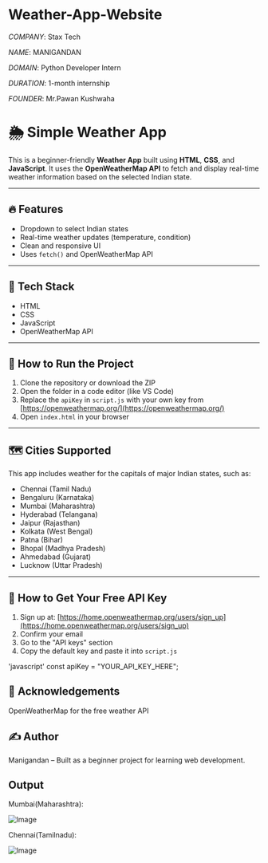 # Weather-App-Website

*COMPANY*: Stax Tech

*NAME*: MANIGANDAN

*DOMAIN*: Python Developer Intern

*DURATION*: 1-month internship

*FOUNDER*: Mr.Pawan Kushwaha 

# 🌦️ Simple Weather App

This is a beginner-friendly **Weather App** built using **HTML**, **CSS**, and **JavaScript**. It uses the **OpenWeatherMap API** to fetch and display real-time weather information based on the selected Indian state.

---

## 🔥 Features

- Dropdown to select Indian states
- Real-time weather updates (temperature, condition)
- Clean and responsive UI
- Uses `fetch()` and OpenWeatherMap API

---

## 🧰 Tech Stack

- HTML
- CSS
- JavaScript
- OpenWeatherMap API

---

## 🚀 How to Run the Project

1. Clone the repository or download the ZIP  
2. Open the folder in a code editor (like VS Code)
3. Replace the `apiKey` in `script.js` with your own key from [https://openweathermap.org/](https://openweathermap.org/)
4. Open `index.html` in your browser

---

## 🗺️ Cities Supported

This app includes weather for the capitals of major Indian states, such as:

- Chennai (Tamil Nadu)
- Bengaluru (Karnataka)
- Mumbai (Maharashtra)
- Hyderabad (Telangana)
- Jaipur (Rajasthan)
- Kolkata (West Bengal)
- Patna (Bihar)
- Bhopal (Madhya Pradesh)
- Ahmedabad (Gujarat)
- Lucknow (Uttar Pradesh)

---

## 🔑 How to Get Your Free API Key

1. Sign up at: [https://home.openweathermap.org/users/sign_up](https://home.openweathermap.org/users/sign_up)
2. Confirm your email
3. Go to the "API keys" section
4. Copy the default key and paste it into `script.js`

'javascript'
const apiKey = "YOUR_API_KEY_HERE";

## 🙌 Acknowledgements

   OpenWeatherMap for the free weather API

## ✍️ Author

   Manigandan – Built as a beginner project for learning web development.

## Output

Mumbai(Maharashtra):

![Image](https://github.com/user-attachments/assets/3b3a7226-f7ad-4b15-b071-dbd9cf0b13aa)

Chennai(Tamilnadu):

![Image](https://github.com/user-attachments/assets/38104322-c810-46da-bad0-fc4fcda9529d)


